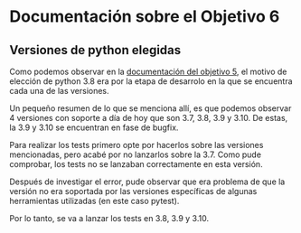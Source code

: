 # Documentación sobre el Objetivo  6

## Versiones de python elegidas

Como podemos observar en la [documentación del objetivo 5](/docs/Objetivo-5.md), el motivo de elección de python 3.8 era por la etapa de desarrolo en la que se encuentra cada una de las versiones.

Un pequeño resumen de lo que se menciona allí, es que podemos observar 4 versiones con soporte a día de hoy que son 3.7, 3.8, 3.9 y 3.10. De estas, la 3.9 y 3.10 se encuentran en fase de bugfix.

Para realizar los tests primero opte por hacerlos sobre las versiones mencionadas, pero acabé por no lanzarlos sobre la 3.7. Como pude comprobar, los tests no se lanzaban correctamente en esta versión.


Después de investigar el error, pude observar que era problema de que la versión no era soportada por las versiones específicas de algunas herramientas utilizadas (en este caso pytest).


Por lo tanto, se va a lanzar los tests en 3.8, 3.9 y 3.10.
